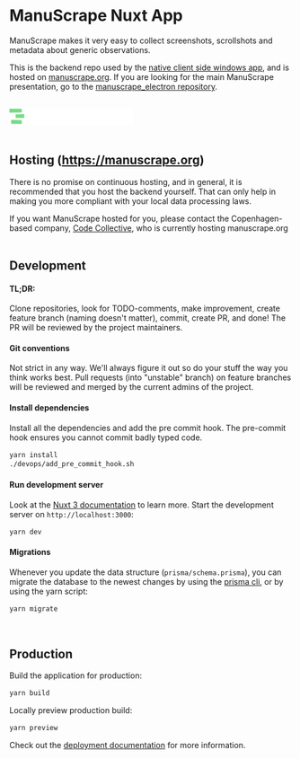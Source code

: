 # ManuScrape Nuxt App

ManuScrape makes it very easy to collect screenshots, scrollshots and metadata about generic observations.

This is the backend repo used by the [native client side windows app](https://github.com/nikobojs/manuscrape_electron), and is hosted on [manuscrape.org](https://manuscrape.org). If you are looking for the main ManuScrape presentation, go to the [manuscrape_electron repository](https://github.com/nikobojs/manuscrape_electron).

<br />

<a href="https://github.com/nikobojs/manuscrape_electron">
<picture>
  <source media="(prefers-color-scheme: light)" srcset="/public/logo/manuscrape-logo-dark.svg">
  <source media="(prefers-color-scheme: dark)" srcset="/public/logo/manuscrape-logo-light.svg">
  <img width="220" alt="Manuscape logo" src="/public/logo/manuscrape-logo-light.svg">
</picture>
</a>

<br />
<br />

## Hosting (https://manuscrape.org)
There is no promise on continuous hosting, and in general, it is recommended that you host the backend yourself. That can only help in making you more compliant with your local data processing laws.

If you want ManuScrape hosted for you, please contact the Copenhagen-based company, [Code Collective](https://codecollective.dk), who is currently hosting manuscrape.org
<br />
<br />

## Development
#### TL;DR:
Clone repositories, look for TODO-comments, make improvement, create feature branch (naming doesn't matter), commit, create PR, and done! The PR will be reviewed by the project maintainers.

#### Git conventions
Not strict in any way. We'll always figure it out so do your stuff the way you think works best. Pull requests (into "unstable" branch) on feature branches will be reviewed and merged by the current admins of the project.

#### Install dependencies
Install all the dependencies and add the pre commit hook. The pre-commit hook ensures you cannot commit badly typed code.
```bash
yarn install
./devops/add_pre_commit_hook.sh
```

#### Run development server
Look at the [Nuxt 3 documentation](https://nuxt.com/docs/getting-started/introduction) to learn more.
Start the development server on `http://localhost:3000`:
```bash
yarn dev
```

#### Migrations
Whenever you update the data structure (`prisma/schema.prisma`), you can migrate the database to the newest changes by using the [prisma cli](https://www.prisma.io/docs/reference/api-reference/command-reference), or by using the yarn script:
```bash
yarn migrate
```
<br />

## Production

Build the application for production:

```bash
yarn build
```

Locally preview production build:

```bash
yarn preview
```

Check out the [deployment documentation](https://nuxt.com/docs/getting-started/deployment) for more information.
